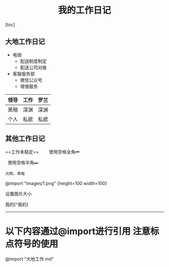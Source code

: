 <h1 align=center>我的工作日记</font></h1>

<!--注释看一下上方的标记-->

[toc]

## 大地工作日记

- 电销
  - 配送制度制定
  - 配送公司对接
- 客服服务部
  - 微信公众号
  - 增值服务

| 领导 | 工作 | 罗兰 |
| ---- | ---- | ---- |
| 黑暗 | 深渊 | 深渊 |
| 个人 | 私欲 | 私欲 |

## 其他工作日记

==工作未稳定==
&emsp;&emsp;使用空格全角⏮

&nbsp;&nbsp;使用空格半角⏭

`光明`、`黑暗`

@import "images/1.png" {height=100 width=100}

设置图片大小

我的[^我的]

---

# 以下内容通过@import进行引用 注意标点符号的使用

@import "大地工作.md"